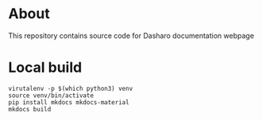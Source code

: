 # About

This repository contains source code for Dasharo documentation webpage

# Local build

```
virutalenv -p $(which python3) venv
source venv/bin/activate
pip install mkdocs mkdocs-material
mkdocs build
```
